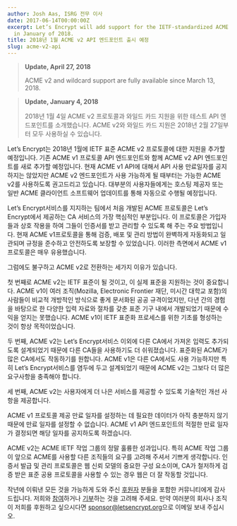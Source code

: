 ```yaml
---
author: Josh Aas, ISRG 전무 이사
date: 2017-06-14T00:00:00Z
excerpt: Let’s Encrypt will add support for the IETF-standardized ACME v2 protocol
  in January of 2018.
title: 2018년 1월 ACME v2 API 엔드포인트 출시 예정
slug: acme-v2-api
---
```


> **Update, April 27, 2018**
> 
> ACME v2 and wildcard support are fully available since March 13, 2018.

> **Update, January 4, 2018**
> 
> 2018년 1월 4일 ACME v2 프로토콜과 와일드 카드 지원을 위한 테스트 API 엔드포인트를 소개했습니다. ACME v2와 와일드 카드 지원은 2018년 2월 27일부터 모두 사용하실 수 있습니다.

Let’s Encrypt는 2018년 1월에 IETF 표준 ACME v2 프로토콜에 대한 지원을 추가할 예정입니다. 기존 ACME v1 프로토콜 API 엔드포인트와 함께 ACME v2 API 엔드포인트를 새로 추가할 예정입니다. 현재 ACME v1 API에 대해서 API 사용 만료일자를 공지하지는 않았지만 ACME v2 엔드포인트가 사용 가능하게 될 때부터는 가능한 ACME v2를 사용하도록 권고드리고 있습니다. 대부분의 사용자들에게는 호스팅 제공자 또는 일반 ACME 클라이언트 소프트웨어 업데이트를 통해 자동으로 수행될 예정입니다.

Let’s Encrypt서비스를 지지하는 팀에서 처음 개발된 ACME 프로토콜은 Let’s Encrypt에서 제공하는 CA 서비스의 가장 핵심적인 부분입니다. 이 프로토콜은 가입자들과 상호 작용을 하여 그들이 인증서를 받고 관리할 수 있도록 해 주는 주요 방법입니다. 현재 ACME v1프로토콜을 통해 검증, 배포 및 관리 방법이 완벽하게 자동화되고 일관되며 규정을 준수하고 안전하도록 보장할 수 있었습니다. 이러한 측면에서 ACME v1프로토콜은 매우 유용했습니다.

그럼에도 불구하고 ACME v2로 전환하는 세가지 이유가 있습니다.

첫 번째로 ACME v2는 IETF 표준이 될 것이고, 이 실제 표준을 지원하는 것이 중요합니다. ACME v1이 여러 조직(Mozilla, Electronic Frontier 재단, 미시간 대학교 포함)의 사람들이 비교적 개방적인 방식으로 좋게 문서화된 공공 규격이었지만, 다년 간의 경험을 바탕으로 한 다양한 입력 자료와 절차를 갖춘 표준 기구 내에서 개발되었기 때문에 수익을 얻지는 못했습니다. ACME v1이 IETF 표준화 프로세스를 위한 기초를 형성하는 것이 항상 목적이었습니다.

두 번째, ACME v2는 Let’s Encrypt서비스 이외에 다른 CA에서 가져온 입력도 추가되도록 설계되었기 때문에 다른 CA들을 사용하기도 더 쉬워졌습니다. 표준화된 ACME가 많은 CA에서도 작동하기를 원합니다. ACME v1은 다른 CA에서도 사용 가능하지만 특히 Let’s Encrypt서비스를 염두에 두고 설계되었기 때문에 ACME v2는 그보다 더 많은 요구사항을 충족해야 합니다.

세 번째, ACME v2는 사용자에게 더 나은 서비스를 제공할 수 있도록 기술적인 개선 사항을 제공합니다.

ACME v1 프로토콜 제공 만료 일자를 설정하는 데 필요한 데이터가 아직 충분하지 않기 때문에 만료 일자를 설정할 수 없습니다. ACME v1 API 엔드포인트의 적절한 만료 일자가 결정되면 해당 일자를 공지하도록 하겠습니다.

ACME v2는 ACME IETF 작업 그룹의 정말 훌륭한 성과입니다. 특히 ACME 작업 그룹이 앞으로 ACME를 사용할 다른 조직들의 요구를 고려해 주셔서 기쁘게 생각합니다. 인증서 발급 및 관리 프로토콜은 웹 신뢰 모델의 중요한 구성 요소이며, CA가 철저하게 검증 받은 표준 공용 프로토콜을 사용할 수 있는 경우 웹은 더 잘 작동할 것입니다.

작년에 이뤄낸 모든 것을 가능하게 도와 주신 [후원자](https://letsencrypt.org/sponsors/) 분들을 포함한 커뮤니티에게 감사드립니다. 저희와 [참여](https://letsencrypt.org/getinvolved/)하거나 [기부](https://letsencrypt.org/donate/)하는 것을 고려해 주세요. 만약 여러분의 회사나 조직이 저희를 후원하고 싶으시다면 [sponsor@letsencrypt.org](mailto:sponsor@letsencrypt.org)으로 이메일 보내 주십시오.
